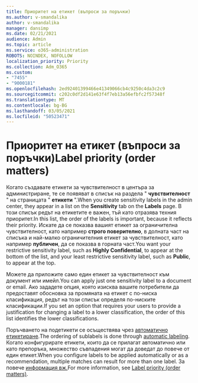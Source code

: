 ```yaml
---
title: Приоритет на етикет (въпроси за поръчки)
ms.author: v-smandalika
author: v-smandalika
manager: dansimp
ms.date: 02/21/2021
audience: Admin
ms.topic: article
ms.service: o365-administration
ROBOTS: NOINDEX, NOFOLLOW
localization_priority: Priority
ms.collection: Adm_O365
ms.custom:
- "7455"
- "9000181"
ms.openlocfilehash: 2ed92401399466e41349066cb4c9250c4da3c2c9
ms.sourcegitcommit: c202c0df2d141e63f4f7eb13a56efbfc2f57348f
ms.translationtype: MT
ms.contentlocale: bg-BG
ms.lasthandoff: 03/05/2021
ms.locfileid: "50523471"
---
```

# <a name="label-priority-order-matters"></a><span data-ttu-id="81d5c-102">Приоритет на етикет (въпроси за поръчки)</span><span class="sxs-lookup"><span data-stu-id="81d5c-102">Label priority (order matters)</span></span>

<span data-ttu-id="81d5c-103">Когато създавате етикети за чувствителност в центъра за администриране, те се появяват в списък на раздела " **чувствителност** " на страницата " **етикети** ".</span><span class="sxs-lookup"><span data-stu-id="81d5c-103">When you create sensitivity labels in the admin center, they appear in a list on the **Sensitivity** tab on the **Labels** page.</span></span> <span data-ttu-id="81d5c-104">В този списък редът на етикетите е важен, тъй като отразява техния приоритет.</span><span class="sxs-lookup"><span data-stu-id="81d5c-104">In this list, the order of the labels is important, because it reflects their priority.</span></span> <span data-ttu-id="81d5c-105">Искате да се показва вашият етикет за ограничителна чувствителност, като например **строго поверително**, в долната част на списъка и най-малко ограничителния етикет за чувствителност, като например **публичен**, да се показва в горната част.</span><span class="sxs-lookup"><span data-stu-id="81d5c-105">You want your restrictive sensitivity label, such as **Highly Confidential**, to appear at the bottom of the list, and your least restrictive sensitivity label, such as **Public**, to appear at the top.</span></span>

<span data-ttu-id="81d5c-106">Можете да приложите само един етикет за чувствителност към документ или имейл.</span><span class="sxs-lookup"><span data-stu-id="81d5c-106">You can apply just one sensitivity label to a document or email.</span></span> <span data-ttu-id="81d5c-107">Ако зададете опция, която изисква вашите потребители да предоставят обосновка за промяната на етикет с по-ниска класификация, редът на този списък определя по-ниските класификации.</span><span class="sxs-lookup"><span data-stu-id="81d5c-107">If you set an option that requires your users to provide a justification for changing a label to a lower classification, the order of this list identifies the lower classifications.</span></span>

<span data-ttu-id="81d5c-108">Поръчването на подетикети се осъществява чрез [автоматично етикетиране](https://docs.microsoft.com/microsoft-365/compliance/apply-sensitivity-label-automatically).</span><span class="sxs-lookup"><span data-stu-id="81d5c-108">The ordering of sublabels is done through [automatic labeling](https://docs.microsoft.com/microsoft-365/compliance/apply-sensitivity-label-automatically).</span></span> <span data-ttu-id="81d5c-109">Когато конфигурирате етикети, които да се прилагат автоматично или като препоръка, множество съвпадения могат да доведат до повече от един етикет.</span><span class="sxs-lookup"><span data-stu-id="81d5c-109">When you configure labels to be applied automatically or as a recommendation, multiple matches can result for more than one label.</span></span> <span data-ttu-id="81d5c-110">За повече [информация вж.](https://docs.microsoft.com/microsoft-365/compliance/sensitivity-labels)</span><span class="sxs-lookup"><span data-stu-id="81d5c-110">For more information, see [Label priority (order matters)](https://docs.microsoft.com/microsoft-365/compliance/sensitivity-labels).</span></span>